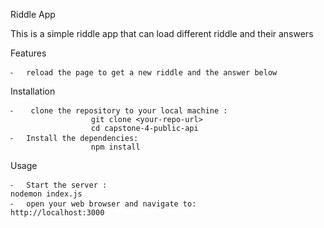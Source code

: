 Riddle App

This is a simple riddle app that can load different riddle and their answers 

Features

	⁃	reload the page to get a new riddle and the answer below

Installation

	⁃	 clone the repository to your local machine :
                      git clone <your-repo-url>
                      cd capstone-4-public-api
	⁃	Install the dependencies:
                      npm install
Usage

	⁃	Start the server :
 	nodemon index.js
	⁃	open your web browser and navigate to:
	http://localhost:3000
